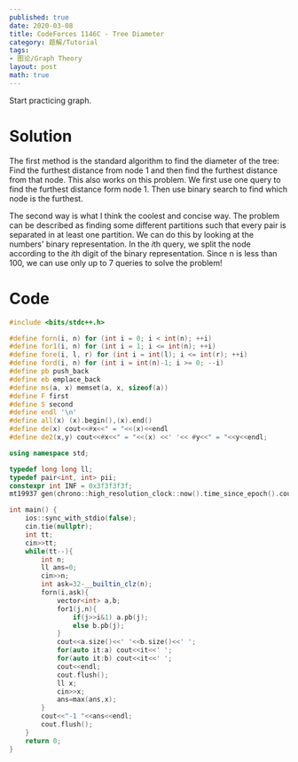 ```yaml
---
published: true
date: 2020-03-08
title: CodeForces 1146C - Tree Diameter
category: 题解/Tutorial
tags: 
- 图论/Graph Theory
layout: post
math: true
---
```

Start practicing graph.
<!--more-->
# Solution

The first method is the standard algorithm to find the diameter of the tree: Find the furthest distance from node 1 and then find the furthest distance from that node. This also works on this problem. We first use one query to find the furthest distance form node 1. Then use binary search to find which node is the furthest.

The second way is what I think the coolest and concise way. The problem can be described as finding some different partitions such that every pair is separated in at least one partition. We can do this by looking at the numbers' binary representation. In the $i$th query, we split the node according to the $i$th digit of the binary representation. Since n is less than 100, we can use only up to 7 queries to solve the problem!

# Code
```cpp
#include <bits/stdc++.h>

#define forn(i, n) for (int i = 0; i < int(n); ++i)
#define for1(i, n) for (int i = 1; i <= int(n); ++i)
#define fore(i, l, r) for (int i = int(l); i <= int(r); ++i)
#define ford(i, n) for (int i = int(n)-1; i >= 0; --i)
#define pb push_back
#define eb emplace_back
#define ms(a, x) memset(a, x, sizeof(a))
#define F first
#define S second
#define endl '\n'
#define all(x) (x).begin(),(x).end()
#define de(x) cout<<#x<<" = "<<(x)<<endl
#define de2(x,y) cout<<#x<<" = "<<(x) <<' '<< #y<<" = "<<y<<endl;

using namespace std;

typedef long long ll;
typedef pair<int, int> pii;
constexpr int INF = 0x3f3f3f3f;
mt19937 gen(chrono::high_resolution_clock::now().time_since_epoch().count());

int main() {
	ios::sync_with_stdio(false);
	cin.tie(nullptr);
	int tt;
	cin>>tt;
	while(tt--){
		int n;
		ll ans=0;
		cin>>n;
		int ask=32-__builtin_clz(n);
		forn(i,ask){
			vector<int> a,b;
			for1(j,n){
				if(j>>i&1) a.pb(j);
				else b.pb(j);
			}
			cout<<a.size()<<' '<<b.size()<<' ';
			for(auto it:a) cout<<it<<' ';
			for(auto it:b) cout<<it<<' ';
			cout<<endl;
			cout.flush();
			ll x;
			cin>>x;
			ans=max(ans,x);
		}		
		cout<<"-1 "<<ans<<endl;
		cout.flush();
	}
	return 0;
}
```